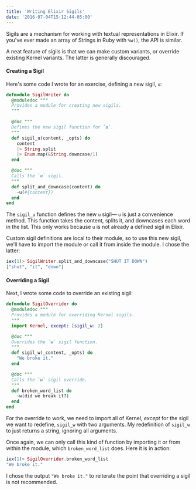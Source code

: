```yaml
---
title: 'Writing Elixir Sigils'
date: '2016-07-04T15:12:44-05:00'
---
```


Sigils are a mechanism for working with textual representations in Elixir. If you've ever made an array of Strings in Ruby with `%w()`, the API is similar.

A neat feature of sigils is that we can make custom variants, or override existing Kernel variants. The latter is generally discouraged.

#### Creating a Sigil

Here's some code I wrote for an exercise, defining a new sigil, `u`:

```elixir
defmodule SigilWriter do
  @moduledoc """
  Provides a module for creating new sigils.
  """

  @doc """
  Defines the new sigil function for `u`.
  """
  def sigil_u(content, _opts) do
    content
    |> String.split
    |> Enum.map(&String.downcase/1)
  end

  @doc """
  Calls the `u` sigil.
  """
  def split_and_downcase(content) do
    ~u(#{content})
  end
end
```

The `sigil_u` function defines the new `u` sigil— `u` is just a convenience method. This function takes the content, splits it, and downcases each word in the list. This only works because `u` is not already a defined sigil in Elixir.

Custom sigil definitions are local to their module, so to use this new sigil, we'll have to import the module or call it from inside the module. I chose the latter:

```elixir
iex(1)> SigilWriter.split_and_downcase("SHUT IT DOWN")
["shut", "it", "down"]
```

#### Overriding a Sigil

Next, I wrote some code to override an existing sigil:

```elixir
defmodule SigilOverrider do
  @moduledoc """
  Provides a module for overriding Kernel sigils.
  """
  import Kernel, except: [sigil_w: 2]

  @doc """
  Overrides the `w` sigil function.
  """
  def sigil_w(_content, _opts) do
    "We broke it."
  end

  @doc """
  Calls the `w` sigil override.
  """
  def broken_word_list do
    ~w(did we break it?)
  end
end
```

For the override to work, we need to import all of Kernel, *except* for the sigil we want to redefine, `sigil_w` with two arguments. My redefinition of `sigil_w` to just returns a string, ignoring all arguments.

Once again, we can only call this kind of function by importing it or from within the module, which `broken_word_list` does. Here it is in action:

```elixir
iex(1)> SigilOverrider.broken_word_list
"We broke it."
```

I chose the output `"We broke it."` to reiterate the point that overriding a sigil is not recommended.
